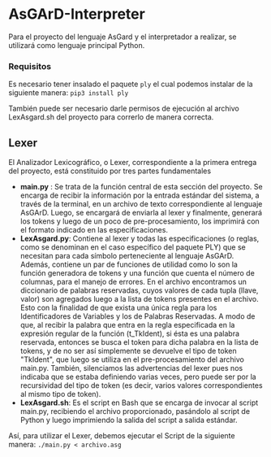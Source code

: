 # AsGArD-Interpreter
Para el proyecto del lenguaje AsGard y el interpretador a realizar, se utilizará como lenguaje principal Python.

### Requisitos
Es necesario tener insalado el paquete `ply` el cual podemos instalar de la siguiente manera: `pip3 install ply`

También puede ser necesario darle permisos de ejecución al archivo LexAsgard.sh del proyecto para correrlo de manera correcta.

## Lexer
El Analizador Lexicográfico, o Lexer, correspondiente a la primera entrega del proyecto, está constituido por tres partes fundamentales
- **main.py** : Se trata de la función central de esta sección del proyecto. Se encarga de recibir la información por la entrada estándar del sistema, a través de la terminal, en un archivo de texto correspondiente al lenguaje AsGArD. Luego, se encargará de enviarla al lexer y finalmente, generará los tokens y luego de un poco de pre-procesamiento, los imprimirá con el formato indicado en las especificaciones.
- **LexAsgard.py**: Contiene al lexer y todas las especificaciones (o reglas, como se denominan en el caso específico del paquete PLY) que se necesitan para cada símbolo perteneciente al lenguaje AsGArD. Además, contiene un par de funciones de utilidad como lo son la función generadora de tokens y una función que cuenta el número de columnas, para el manejo de errores. En el archivo encontramos un diccionario de palabras reservadas, cuyos valores de cada tupla (llave, valor) son agregados luego a la lista de tokens presentes en el archivo. Esto con la finalidad de que exista una única regla para los Identificadores de Variables y los de Palabras Reservadas. A modo de que, al recibir la palabra que entra en la regla especificada en la expresión regular de la función (t_TkIdent), si ésta es una palabra reservada, entonces se busca el token para dicha palabra en la lista de tokens, y de no ser así simplemente se devuelve el tipo de token "TkIdent", que luego se utiliza en el pre-procesamiento del archivo main.py. También, silenciamos las advertencias del lexer pues nos indicaba que se estaba definiendo varias veces, pero puede ser por la recursividad del tipo de token (es decir, varios valores correspondientes al mismo tipo de token).
- **LexAsgard.sh**: Es el script en Bash que se encarga de invocar al script main.py, recibiendo el archivo proporcionado, pasándolo al script de Python y luego imprimiendo la salida del script a salida estándar.

Así, para utilizar el Lexer, debemos ejecutar el Script de la siguiente manera:
`./main.py < archivo.asg`
